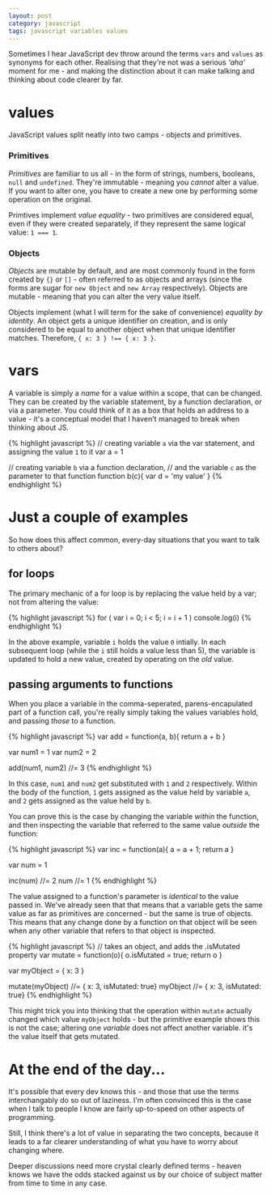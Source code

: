 ```yaml
---
layout: post
category: javascript
tags: javascript variables values
---
```


Sometimes I hear JavaScript dev throw around the terms `vars` and `values` as synonyms for each other.  Realising that they're not was a serious *'aha'* moment for me - and making the distinction about it can make talking and thinking about code clearer by far.

# values

JavaScript values split neatly into two camps - objects and primitives.

### Primitives

*Primitives* are familiar to us all - in the form of strings, numbers, booleans, `null` and `undefined`.  They're immutable - meaning you *cannot* alter a value.  If you want to alter one, you have to create a new one by performing some operation on the original.

Primtives implement *value equality* - two primitives are considered equal, even if they were created separately, if they represent the same logical value: `1 === 1`.

### Objects

*Objects* are mutable by default, and are most commonly found in the form created by `{}` or `[]` - often referred to as objects and arrays (since the forms are sugar for `new Object` and `new Array` respectively).  Objects are mutable - meaning that you can alter the very value itself.

Objects implement (what I will term for the sake of convenience) *equality by identity*.  An object gets a unique identifier on creation, and is only considered to be equal to another object when that unique identifier matches.  Therefore, `{ x: 3 } !== { x: 3 }`.

# vars

A variable is simply a *name* for a value within a scope, that can be changed. They can be created by the variable statement, by a function declaration, or via a parameter.  You could think of it as a box that holds an address to a value - it's a conceptual model that I haven't managed to break when thinking about JS.

{% highlight javascript %}
// creating variable `a` via the var statement, and assigning the value `1` to it
var a = 1

// creating variable `b` via a function declaration,
// and the variable `c` as the parameter to that function
function b(c){
	var d = 'my value'
}
{% endhighlight %}


# Just a couple of examples

So how does this affect common, every-day situations that you want to talk to others about?

## for loops

The primary mechanic of a for loop is by replacing the value held by a var; not from altering the value:

{% highlight javascript %}
for ( var i = 0; i < 5; i = i + 1 ) console.log(i)
{% endhighlight %}


In the above example, variable `i` holds the value `0` intially.  In each subsequent loop (while the `i` still holds a value less than 5), the variable is updated to hold a new value, created by operating on the *old* value.

## passing arguments to functions

When you place a variable in the comma-seperated, parens-encapulated part of a function call, you're really simply taking the values variables hold, and passing *those* to a function.

{% highlight javascript %}
var add = function(a, b){ return a + b }

var num1 = 1
var num2 = 2

add(num1, num2) //= 3
{% endhighlight %}


In this case, `num1` and `num2` get substituted with `1` and `2` respectively.  Within the body of the function, `1` gets assigned as the value held by  variable `a`, and `2` gets assigned as the value held by `b`.

You can prove this is the case by changing the variable *within* the function, and then inspecting the variable that referred to the same value *outside* the function:

{% highlight javascript %}
var inc = function(a){ a = a + 1; return a }

var num = 1

inc(num) 	//= 2
num 		//= 1
{% endhighlight %}


The value assigned to a function's parameter is *identical* to the value passed in.  We've already seen that that means that a variable gets the same value as far as primitives are concerned - but the same is true of objects.  This means that any change done by a function on that object will be seen when any other variable that refers to that object is inspected.


{% highlight javascript %}
// takes an object, and adds the .isMutated property
var mutate = function(o){ o.isMutated = true; return o }

var myObject = { x: 3 }

mutate(myObject) //= { x: 3, isMutated: true}
myObject         //= { x: 3, isMutated: true}
{% endhighlight %}


This might trick you into thinking that the operation within `mutate` actually changed which value `myObject` holds - but the primitive example shows this is not the case; altering one *variable* does not affect another variable. it's the value itself that gets mutated.

# At the end of the day...

It's possible that every dev knows this - and those that use the terms interchangably do so out of laziness.  I'm often convinced this is the case when I talk to people I know are fairly up-to-speed on other aspects of programming.

Still, I think there's a lot of value in separating the two concepts, because it leads to a far clearer understanding of what you have to worry about changing where.

Deeper discussions need more crystal clearly defined terms - heaven knows we have the odds stacked against us by our choice of subject matter from time to time in any case.
